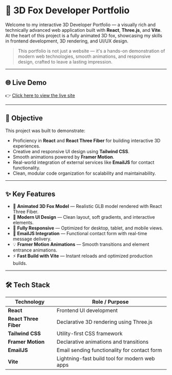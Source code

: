 # 🦊 3D Fox Developer Portfolio

Welcome to my interactive 3D Developer Portfolio — a visually rich and technically advanced web application built with **React**, **Three.js**, and **Vite**. At the heart of this project is a fully animated 3D fox, showcasing my skills in frontend development, 3D rendering, and UI/UX design.

> This portfolio is not just a website — it's a hands-on demonstration of modern web technologies, smooth animations, and responsive design, crafted to leave a lasting impression.

---

## 🌐 Live Demo  
👉 [Click here to view the live site](#)

---

## 🎯 Objective

This project was built to demonstrate:
- Proficiency in **React** and **React Three Fiber** for building interactive 3D experiences.
- Creative and responsive UI design using **Tailwind CSS**.
- Smooth animations powered by **Framer Motion**.
- Real-world integration of external services like **EmailJS** for contact functionality.
- Clean, modular code organization for scalability and maintainability.

---

## ✨ Key Features

- 🦊 **Animated 3D Fox Model** — Realistic GLB model rendered with React Three Fiber.
- 🎨 **Modern UI Design** — Clean layout, soft gradients, and interactive elements.
- 📱 **Fully Responsive** — Optimized for desktop, tablet, and mobile views.
- 💬 **EmailJS Integration** — Functional contact form with real-time message delivery.
- 💡 **Framer Motion Animations** — Smooth transitions and element entrance animations.
- ⚡ **Fast Build with Vite** — Instant reloads and optimized production builds.

---

## 🛠️ Tech Stack

| Technology         | Role / Purpose                                  |
|--------------------|--------------------------------------------------|
| **React**          | Frontend UI development                         |
| **React Three Fiber** | Declarative 3D rendering using Three.js      |
| **Tailwind CSS**   | Utility-first CSS framework                     |
| **Framer Motion**  | Declarative animations and transitions          |
| **EmailJS**        | Email sending functionality for contact form    |
| **Vite**           | Lightning-fast build tool for modern web apps   |


